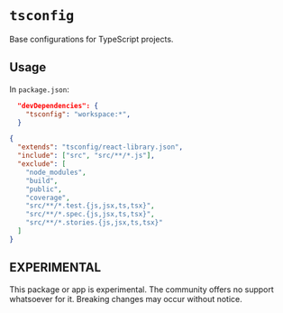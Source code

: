 # `tsconfig`

Base configurations for TypeScript projects.

## Usage

In `package.json`:

```json
  "devDependencies": {
    "tsconfig": "workspace:*",
  }
```

```json
{
  "extends": "tsconfig/react-library.json",
  "include": ["src", "src/**/*.js"],
  "exclude": [
    "node_modules",
    "build",
    "public",
    "coverage",
    "src/**/*.test.{js,jsx,ts,tsx}",
    "src/**/*.spec.{js,jsx,ts,tsx}",
    "src/**/*.stories.{js,jsx,ts,tsx}"
  ]
}
```

## EXPERIMENTAL

This package or app is experimental.
The community offers no support whatsoever for it.
Breaking changes may occur without notice.
